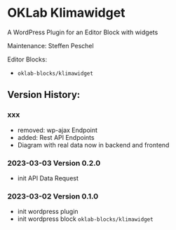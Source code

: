 # OKLab Klimawidget

A WordPress Plugin for an Editor Block with widgets

Maintenance: Steffen Peschel

Editor Blocks:

- `oklab-blocks/klimawidget`

## Version History:

### xxx

- removed: wp-ajax Endpoint
- added: Rest API Endpoints
- Diagram with real data now in backend and frontend

### 2023-03-03 Version 0.2.0

- init API Data Request

### 2023-03-02 Version 0.1.0

- init wordpress plugin
- init wordpress block `oklab-blocks/klimawidget`